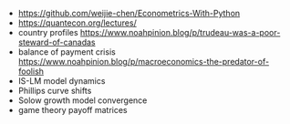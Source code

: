 * https://github.com/weijie-chen/Econometrics-With-Python
* https://quantecon.org/lectures/
* country profiles https://www.noahpinion.blog/p/trudeau-was-a-poor-steward-of-canadas
* balance of payment crisis https://www.noahpinion.blog/p/macroeconomics-the-predator-of-foolish
* IS-LM model dynamics
* Phillips curve shifts
* Solow growth model convergence
* game theory payoff matrices
